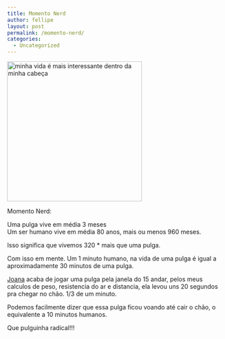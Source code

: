 ```yaml
---
title: Momento Nerd
author: fellipe
layout: post
permalink: /momento-nerd/
categories:
  - Uncategorized
---
```

[<img class="size-full wp-image-235 aligncenter" alt="minha vida é mais interessante dentro da minha cabeça" src="/img/posts//2014/07/minha-vida-é-mais-interessante-dentro-da-minha-cabeça.jpg" width="313" height="325" />][1]

Momento Nerd:

Uma pulga vive em média 3 meses  
Um ser humano vive em média 80 anos, mais ou menos 960 meses.

<div>
  <p>
    Isso significa que vivemos 320 * mais que uma pulga.
  </p>
  
  <p>
    Com isso em mente. Um 1 minuto humano, na vida de uma pulga é igual a aproximadamente 30 minutos de uma pulga.
  </p>
  
  <p>
    <a href="https://www.facebook.com/joana.fiorentini.brito" data-hovercard="/ajax/hovercard/user.php?id=100001054401982">Joana</a> acaba de jogar uma pulga pela janela do 15 andar, pelos meus calculos de peso, resistencia do ar e distancia, ela levou uns 20 segundos pra chegar no chão. 1/3 de um minuto.
  </p>
  
  <p>
    Podemos facilmente dizer que essa pulga ficou voando até cair o chão, o equivalente a 10 minutos humanos.
  </p>
  
  <p>
    Que pulguinha radical!!!
  </p>
</div>

 [1]: /img/posts//2014/07/minha-vida-é-mais-interessante-dentro-da-minha-cabeça.jpg